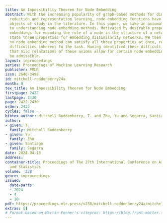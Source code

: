 ```yaml
---
title: An Impossibility Theorem for Node Embedding
abstract: With the increasing popularity of graph-based methods for dimensionality
  reduction and representation learning, node embedding functions have become important
  objects of study in the literature. In this paper, we take an axiomatic approach
  to understanding node embedding methods. Motivated by desirable properties of node
  embeddings for encoding the role of a node in the structure of a network, we first
  state three properties for embedding dissimilarity networks. We then prove that
  no node embedding method can satisfy all three properties at once, reflecting fundamental
  difficulties inherent to the task. Having identified these difficulties, we show
  that mild relaxations of these axioms allow for certain node embedding methods to
  be admissible.
layout: inproceedings
series: Proceedings of Machine Learning Research
publisher: PMLR
issn: 2640-3498
id: mitchell-roddenberry24a
month: 0
tex_title: An Impossibility Theorem for Node Embedding
firstpage: 2422
lastpage: 2430
page: 2422-2430
order: 2422
cycles: false
bibtex_author: Mitchell Roddenberry, T. and Zhu, Yu and Segarra, Santiago
author:
- given: T.
  family: Mitchell Roddenberry
- given: Yu
  family: Zhu
- given: Santiago
  family: Segarra
date: 2024-04-18
address:
container-title: Proceedings of The 27th International Conference on Artificial Intelligence
  and Statistics
volume: '238'
genre: inproceedings
issued:
  date-parts:
  - 2024
  - 4
  - 18
pdf: https://proceedings.mlr.press/v238/mitchell-roddenberry24a/mitchell-roddenberry24a.pdf
extras: []
# Format based on Martin Fenner's citeproc: https://blog.front-matter.io/posts/citeproc-yaml-for-bibliographies/
---
```

